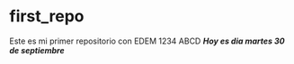 # first_repo
Este es mi primer repositorio con EDEM
1234
ABCD
___Hoy es dia martes 30 de septiembre___
